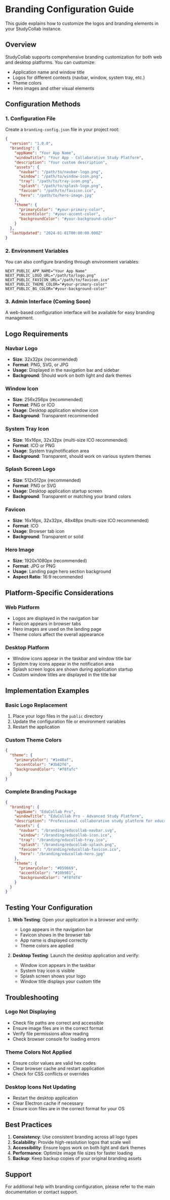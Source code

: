 # Branding Configuration Guide

This guide explains how to customize the logos and branding elements in your StudyCollab instance.

## Overview

StudyCollab supports comprehensive branding customization for both web and desktop platforms. You can customize:

- Application name and window title
- Logos for different contexts (navbar, window, system tray, etc.)
- Theme colors
- Hero images and other visual elements

## Configuration Methods

### 1. Configuration File

Create a `branding-config.json` file in your project root:

```json
{
  "version": "1.0.0",
  "branding": {
    "appName": "Your App Name",
    "windowTitle": "Your App - Collaborative Study Platform",
    "description": "Your custom description",
    "assets": {
      "navbar": "/path/to/navbar-logo.png",
      "window": "/path/to/window-icon.png",
      "tray": "/path/to/tray-icon.png",
      "splash": "/path/to/splash-logo.png",
      "favicon": "/path/to/favicon.ico",
      "hero": "/path/to/hero-image.jpg"
    },
    "theme": {
      "primaryColor": "#your-primary-color",
      "accentColor": "#your-accent-color",
      "backgroundColor": "#your-background-color"
    }
  },
  "lastUpdated": "2024-01-01T00:00:00.000Z"
}
```

### 2. Environment Variables

You can also configure branding through environment variables:

```env
NEXT_PUBLIC_APP_NAME="Your App Name"
NEXT_PUBLIC_LOGO_URL="/path/to/logo.png"
NEXT_PUBLIC_FAVICON_URL="/path/to/favicon.ico"
NEXT_PUBLIC_THEME_COLOR="#your-primary-color"
NEXT_PUBLIC_BG_COLOR="#your-background-color"
```

### 3. Admin Interface (Coming Soon)

A web-based configuration interface will be available for easy branding management.

## Logo Requirements

### Navbar Logo
- **Size**: 32x32px (recommended)
- **Format**: PNG, SVG, or JPG
- **Usage**: Displayed in the navigation bar and sidebar
- **Background**: Should work on both light and dark themes

### Window Icon
- **Size**: 256x256px (recommended)
- **Format**: PNG or ICO
- **Usage**: Desktop application window icon
- **Background**: Transparent recommended

### System Tray Icon
- **Size**: 16x16px, 32x32px (multi-size ICO recommended)
- **Format**: ICO or PNG
- **Usage**: System tray/notification area
- **Background**: Transparent, should work on various system themes

### Splash Screen Logo
- **Size**: 512x512px (recommended)
- **Format**: PNG or SVG
- **Usage**: Desktop application startup screen
- **Background**: Transparent or matching your brand colors

### Favicon
- **Size**: 16x16px, 32x32px, 48x48px (multi-size ICO recommended)
- **Format**: ICO
- **Usage**: Browser tab icon
- **Background**: Transparent or solid

### Hero Image
- **Size**: 1920x1080px (recommended)
- **Format**: JPG or PNG
- **Usage**: Landing page hero section background
- **Aspect Ratio**: 16:9 recommended

## Platform-Specific Considerations

### Web Platform
- Logos are displayed in the navigation bar
- Favicon appears in browser tabs
- Hero images are used on the landing page
- Theme colors affect the overall appearance

### Desktop Platform
- Window icons appear in the taskbar and window title bar
- System tray icons appear in the notification area
- Splash screen logos are shown during application startup
- Custom window titles are displayed in the title bar

## Implementation Examples

### Basic Logo Replacement

1. Place your logo files in the `public` directory
2. Update the configuration file or environment variables
3. Restart the application

### Custom Theme Colors

```json
{
  "theme": {
    "primaryColor": "#1e40af",
    "accentColor": "#3b82f6",
    "backgroundColor": "#f8fafc"
  }
}
```

### Complete Branding Package

```json
{
  "branding": {
    "appName": "EduCollab Pro",
    "windowTitle": "EduCollab Pro - Advanced Study Platform",
    "description": "Professional collaborative study platform for educational institutions",
    "assets": {
      "navbar": "/branding/educollab-navbar.svg",
      "window": "/branding/educollab-icon.ico",
      "tray": "/branding/educollab-tray.ico",
      "splash": "/branding/educollab-splash.png",
      "favicon": "/branding/educollab-favicon.ico",
      "hero": "/branding/educollab-hero.jpg"
    },
    "theme": {
      "primaryColor": "#059669",
      "accentColor": "#10b981",
      "backgroundColor": "#f0fdf4"
    }
  }
}
```

## Testing Your Configuration

1. **Web Testing**: Open your application in a browser and verify:
   - Logo appears in the navigation bar
   - Favicon shows in the browser tab
   - App name is displayed correctly
   - Theme colors are applied

2. **Desktop Testing**: Launch the desktop application and verify:
   - Window icon appears in the taskbar
   - System tray icon is visible
   - Splash screen shows your logo
   - Window title displays your custom title

## Troubleshooting

### Logo Not Displaying
- Check file paths are correct and accessible
- Ensure image files are in the correct format
- Verify file permissions allow reading
- Check browser console for loading errors

### Theme Colors Not Applied
- Ensure color values are valid hex codes
- Clear browser cache and restart application
- Check for CSS conflicts or overrides

### Desktop Icons Not Updating
- Restart the desktop application
- Clear Electron cache if necessary
- Ensure icon files are in the correct format for your OS

## Best Practices

1. **Consistency**: Use consistent branding across all logo types
2. **Scalability**: Provide high-resolution logos that scale well
3. **Accessibility**: Ensure logos work on both light and dark themes
4. **Performance**: Optimize image file sizes for faster loading
5. **Backup**: Keep backup copies of your original branding assets

## Support

For additional help with branding configuration, please refer to the main documentation or contact support.
